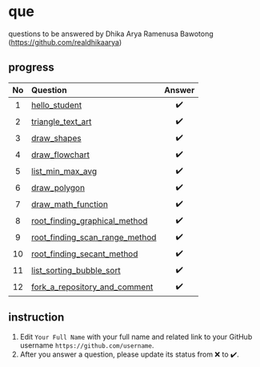 # que
questions to be answered by Dhika Arya Ramenusa Bawotong (https://github.com/realdhikaarya)


## progress
No | Question | Answer
:-: | :- | :-:
1 | [hello_student](hello_student.ipynb) | :heavy_check_mark:
2 | [triangle_text_art](triangle_text_art.ipynb) | :heavy_check_mark:
3 | [draw_shapes](draw_shapes.ipynb) | :heavy_check_mark:
4 | [draw_flowchart](draw_flowchart.ipynb) | :heavy_check_mark:
5 | [list_min_max_avg](list_min_max_avg.ipynb) | :heavy_check_mark:
6 | [draw_polygon](draw_polygon.ipynb) | :heavy_check_mark:
7 | [draw_math_function](draw_math_function.ipynb) | :heavy_check_mark:
8 | [root_finding_graphical_method](root_finding_graphical_method.ipynb) | :heavy_check_mark:
9 | [root_finding_scan_range_method](root_finding_scan_range_method.ipynb) | :heavy_check_mark:
10 | [root_finding_secant_method](root_finding_secant_method.ipynb) | :heavy_check_mark:
11 | [list_sorting_bubble_sort](list_sorting_bubble_sort.ipynb) | :heavy_check_mark:
12 | [fork_a_repository_and_comment](fork_a_repository_and_comment.ipynb) | :heavy_check_mark:

## instruction
1. Edit `Your Full Name` with your full name and related link to your GitHub username `https://github.com/username`.
2. After you answer a question, please update its status from :x: to :heavy_check_mark:.
